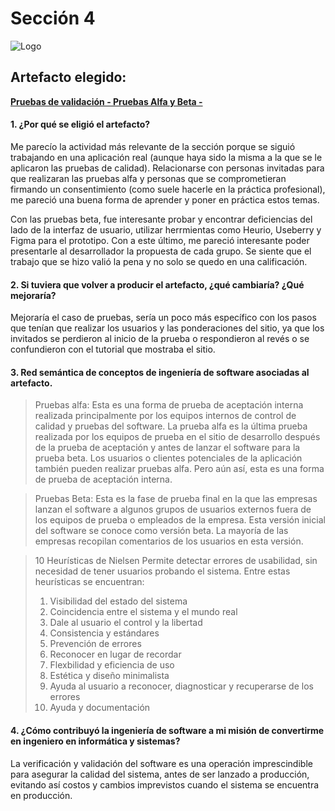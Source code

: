 # Sección 4

![Logo](https://cdn-icons.flaticon.com/png/512/2128/premium/2128722.png?token=exp=1637013000~hmac=022e257b0aeefc7fa9f9708e3d80ca13)

## Artefacto elegido:

**[Pruebas de validación - Pruebas Alfa y Beta -](https://github.com/ricardochianc/Portafolio_IngSoftware/tree/Seccion4/Seccion4/Pruebas%20de%20validacion%20-%20Alfa%20y%20Beta)**

#### 1. ¿Por qué se eligió el artefacto?

Me parecío la actividad más relevante de la sección porque se siguió trabajando en una aplicación real (aunque haya sido la misma a la que se le aplicaron las pruebas de calidad). Relacionarse con personas invitadas para que realizaran las pruebas alfa y personas que se comprometieran firmando un consentimiento (como suele hacerle en la práctica profesional), me pareció una buena forma de aprender y poner en práctica estos temas.

Con las pruebas beta, fue interesante probar y encontrar deficiencias del lado de la interfaz de usuario, utilizar herrmientas como Heurio, Useberry y Figma para el prototipo. Con a este último, me pareció interesante poder presentarle al desarrollador la propuesta de cada grupo. Se siente que el trabajo que se hizo valió la pena y no solo se quedo en una calificación.

#### 2. Si tuviera que volver a producir el artefacto, ¿qué cambiaría? ¿Qué mejoraría?

Mejoraría el caso de pruebas, sería un poco más específico con los pasos que tenían que realizar los usuarios y las ponderaciones del sitio, ya que los invitados se perdieron al inicio de la prueba o respondieron al revés o se confundieron con el tutorial que mostraba el sitio.

#### 3. Red semántica de conceptos de ingeniería de software asociadas al artefacto.

>Pruebas alfa:
>Esta es una forma de prueba de aceptación interna realizada principalmente por los equipos internos de control de calidad y pruebas del software. La prueba alfa es la última prueba realizada por los equipos de prueba en el sitio de desarrollo después de la prueba de aceptación y antes de lanzar el software para la prueba beta.
>Los usuarios o clientes potenciales de la aplicación también pueden realizar pruebas alfa. Pero aún así, esta es una forma de prueba de aceptación interna.

>Pruebas Beta:
>Esta es la fase de prueba final en la que las empresas lanzan el software a algunos grupos de usuarios externos fuera de los equipos de prueba o empleados de la empresa. Esta versión inicial del software se conoce como versión beta. La mayoría de las empresas recopilan comentarios de los usuarios en esta versión.

>10 Heurísticas de Nielsen
>Permite detectar errores de usabilidad, sin necesidad de tener usuarios probando el sistema. Entre estas heurísticas se encuentran:
> 1. Visibilidad del estado del sistema
> 2. Coincidencia entre el sistema y el mundo real
> 3. Dale al usuario el control y la libertad
> 4. Consistencia y estándares
> 5. Prevención de errores
> 6. Reconocer en lugar de recordar
> 7. Flexbilidad y eficiencia de uso
> 8. Estética y diseño minimalista
> 9. Ayuda al usuario a reconocer, diagnosticar y recuperarse de los errores
> 10. Ayuda y documentación


#### 4. ¿Cómo contribuyó la ingeniería de software a mi misión de convertirme en ingeniero en informática y sistemas?

La verificación y validación del software es una operación imprescindible para asegurar la calidad del sistema, antes de ser lanzado a producción, evitando así costos y cambios imprevistos cuando el sistema se encuentra en producción.